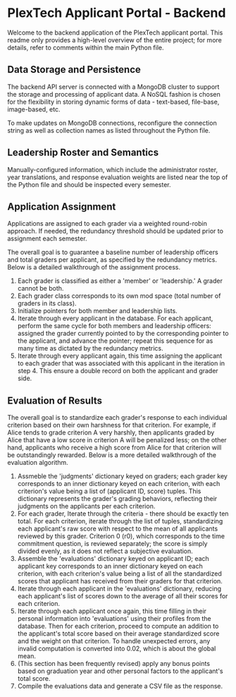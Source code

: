 # PlexTech Applicant Portal - Backend

Welcome to the backend application of the PlexTech applicant portal. 
This readme only provides a high-level overview of the entire project; for more details, refer to comments within the main Python file. 

## Data Storage and Persistence

The backend API server is connected with a MongoDB cluster to support the storage and processing of applicant data. A NoSQL fashion is chosen for the flexibility in storing dynamic forms of data - text-based, file-base, image-based, etc. 

To make updates on MongoDB connections, reconfigure the connection string as well as collection names as listed throughout the Python file. 

## Leadership Roster and Semantics

Manually-configured information, which include the administrator roster, year translations, and response evaluation weights are listed near the top of the Python file and should be inspected every semester. 

## Application Assignment

Applications are assigned to each grader via a weighted round-robin approach. If needed, the redundancy threshold should be updated prior to assignment each semester.

The overall goal is to guarantee a baseline number of leadership officers and total graders per applicant, as specified by the redundancy metrics. Below is a detailed walkthrough of the assignment process. 

1. Each grader is classified as either a 'member' or 'leadership.' A grader cannot be both.
2. Each grader class corresponds to its own mod space (total number of graders in its class).
3. Initialize pointers for both member and leadership lists. 
4. Iterate through every applicant in the database. For each applicant, perform the same cycle for both members and leadership officers: assigned the grader currently pointed to by the corresponding pointer to the applicant, and advance the pointer; repeat this sequence for as many time as dictated by the redundancy metrics. 
5. Iterate through every applicant again, this time assigning the applicant to each grader that was associated with this applicant in the iteration in step 4. This ensure a double record on both the applicant and grader side.

## Evaluation of Results

The overall goal is to standardize each grader's response to each individual criterion based on their own harshness for that criterion. For example, if Alice tends to grade criterion A very harshly, then applicants graded by Alice that have a low score in criterion A will be penalized less; on the other hand, applicants who receive a high score from Alice for that criterion will be outstandingly rewarded. Below is a more detailed walkthrough of the evaluation algorithm. 

1. Assmeble the 'judgments' dictionary keyed on graders; each grader key corresponds to an inner dictionary keyed on each criterion, with each criterion's value being a list of (applicant ID, score) tuples. This dictionary represents the grader's grading behaviors, reflecting their judgments on the applicants per each criterion. 
2. For each grader, Iterate through the criteria - there should be exactly ten total. For each criterion, iterate through the list of tuples, standardizing each applicant's raw score with respect to the mean of all applicants reviewed by this grader. Criterion 0 (r0), which corresponds to the time commitment question, is reviewed separately; the score is simply divided evenly, as it does not reflect a subjective evaluation. 
3. Assemble the 'evaluations' dictionary keyed on applicant ID; each applicant key corresponds to an inner dictionary keyed on each criterion, with each criterion's value being a list of all the standardized scores that applicant has received from their graders for that criterion.
4. Iterate through each applicant in the 'evaluations' dictionary, reducing each applicant's list of scores down to the average of all their scores for each criterion. 
5. Iterate through each applicant once again, this time filling in their personal information into 'evaluations' using their profiles from the database. Then for each criterion, proceed to compute an addition to the applicant's total score based on their average standardized score and the weight on that criterion. To handle unexpected errors, any invalid computation is converted into 0.02, which is about the global mean. 
6. (This section has been frequently revised) apply any bonus points based on graduation year and other personal factors to the applicant's total score. 
7. Compile the evaluations data and generate a CSV file as the response. 